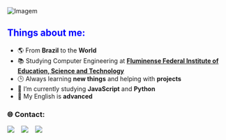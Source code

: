 <img src="https://media.giphy.com/media/v1.Y2lkPTc5MGI3NjExY2ZiMXZnYnlmcW9mZHZ6ODgxaTBhOGMzN3puYXl3cW1kcXRubGdocSZlcD12MV9pbnRlcm5hbF9naWZfYnlfaWQmY3Q9cw/8tTGrCtze4QgDntz1F/giphy.gif" alt="Imagem">

<h2 style="color:blue;">Things about me:</h2>
<ul>
  <li>🌎 From <strong>Brazil</strong> to the <strong>World</strong></li>
  <li>📚 Studying Computer Engineering at <strong><a href="https://portal1.iff.edu.br/nossos-campi/campos-centro">Fluminense Federal Institute of Education, Science and Technology</a></strong></li>
  <li>🕒 Always learning <strong>new things</strong> and helping with <strong>projects</strong></li>
  <li>🌱 I’m currently studying <strong>JavaScript</strong> and <strong>Python</strong></li>
  <li>💬 My English is <strong>advanced</strong></li>
</ul>

### :globe_with_meridians: Contact:
[<img src="https://img.shields.io/badge/INSTAGRAM-ff5555?&style=for-the-badge&logo=instagram&logoColor=ff5555&label=joaopedro.lg" />](https://www.instagram.com/joaopedro.lg/)&nbsp;&nbsp;&nbsp;
[<img src="https://img.shields.io/badge/LinkedIn-0077B5?style=for-the-badge&logo=linkedin&logoColor=white" />](https://www.linkedin.com/in/joãopedrolopesgonçalves)&nbsp;&nbsp;&nbsp;
[<img src="https://img.shields.io/badge/EMAIL-white?&style=for-the-badge&logo=mail.ru&logoColor=FFFFFF&label=joaopedro.lg@hotmail.com" />](mailto:joaopedro.lg@hotmail.com)&nbsp;&nbsp;&nbsp;
